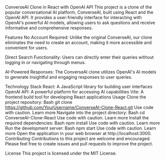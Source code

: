 ConverseAI Clone in React with OpenAI API
This project is a clone of the popular conversational AI platform, ConverseAI, built using React and the OpenAI API. It provides a user-friendly interface for interacting with OpenAI's powerful AI models, allowing users to ask questions and receive informative and comprehensive responses.

Features
No Account Required: Unlike the original ConverseAI, our clone eliminates the need to create an account, making it more accessible and convenient for users.

Direct Search Functionality: Users can directly enter their queries without logging in or navigating through menus.

AI-Powered Responses: The ConverseAI clone utilizes OpenAI's AI models to generate insightful and engaging responses to user queries.

Technology Stack
React: A JavaScript library for building user interfaces
OpenAI API: A powerful platform for accessing AI capabilities
Vite: A frontend build tool for developing React applications
Usage
Clone the project repository:
Bash
git clone https://github.com/YourUsername/ConverseAI-Clone-React.git
Use code with caution. Learn more
Navigate into the project directory:
Bash
cd ConverseAI-Clone-React
Use code with caution. Learn more
Install the required dependencies:
Bash
npm install
Use code with caution. Learn more
Run the development server:
Bash
npm start
Use code with caution. Learn more
Open the application in your web browser at http://localhost:3000.
Contributing
Contributions to this project are welcome and encouraged. Please feel free to create issues and pull requests to improve the project.

License
This project is licensed under the MIT License.
